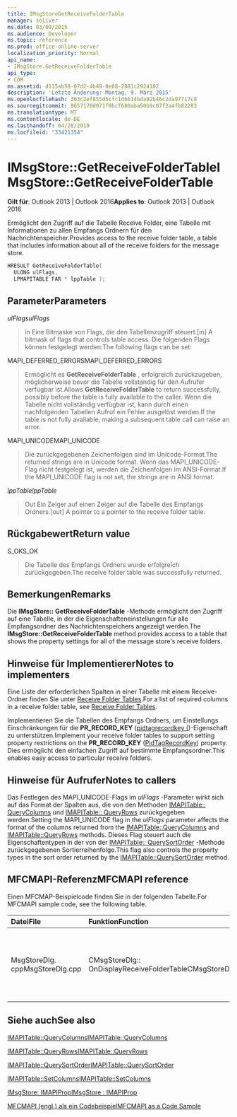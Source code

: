```yaml
---
title: IMsgStoreGetReceiveFolderTable
manager: soliver
ms.date: 03/09/2015
ms.audience: Developer
ms.topic: reference
ms.prod: office-online-server
localization_priority: Normal
api_name:
- IMsgStore.GetReceiveFolderTable
api_type:
- COM
ms.assetid: d115ab58-07d2-4b49-8e08-2881c2924102
description: 'Letzte Änderung: Montag, 9. März 2015'
ms.openlocfilehash: 303c2ef855d5cfc1d6614bda92b46c2da97717c8
ms.sourcegitcommit: 8657170d071f9bcf680aba50b9c07f2a4fb82283
ms.translationtype: MT
ms.contentlocale: de-DE
ms.lasthandoff: 04/28/2019
ms.locfileid: "33421354"
---
```

# <a name="imsgstoregetreceivefoldertable"></a><span data-ttu-id="b137e-103">IMsgStore::GetReceiveFolderTable</span><span class="sxs-lookup"><span data-stu-id="b137e-103">IMsgStore::GetReceiveFolderTable</span></span>

  
  
<span data-ttu-id="b137e-104">**Gilt für**: Outlook 2013 | Outlook 2016</span><span class="sxs-lookup"><span data-stu-id="b137e-104">**Applies to**: Outlook 2013 | Outlook 2016</span></span> 
  
<span data-ttu-id="b137e-105">Ermöglicht den Zugriff auf die Tabelle Receive Folder, eine Tabelle mit Informationen zu allen Empfangs Ordnern für den Nachrichtenspeicher.</span><span class="sxs-lookup"><span data-stu-id="b137e-105">Provides access to the receive folder table, a table that includes information about all of the receive folders for the message store.</span></span>
  
```cpp
HRESULT GetReceiveFolderTable(
  ULONG ulFlags,
  LPMAPITABLE FAR * lppTable );
```

## <a name="parameters"></a><span data-ttu-id="b137e-106">Parameter</span><span class="sxs-lookup"><span data-stu-id="b137e-106">Parameters</span></span>

 <span data-ttu-id="b137e-107">_ulFlags_</span><span class="sxs-lookup"><span data-stu-id="b137e-107">_ulFlags_</span></span>
  
> <span data-ttu-id="b137e-108">in Eine Bitmaske von Flags, die den Tabellenzugriff steuert.</span><span class="sxs-lookup"><span data-stu-id="b137e-108">[in] A bitmask of flags that controls table access.</span></span> <span data-ttu-id="b137e-109">Die folgenden Flags können festgelegt werden:</span><span class="sxs-lookup"><span data-stu-id="b137e-109">The following flags can be set:</span></span>
    
<span data-ttu-id="b137e-110">MAPI_DEFERRED_ERRORS</span><span class="sxs-lookup"><span data-stu-id="b137e-110">MAPI_DEFERRED_ERRORS</span></span> 
  
> <span data-ttu-id="b137e-111">Ermöglicht es **GetReceiveFolderTable** , erfolgreich zurückzugeben, möglicherweise bevor die Tabelle vollständig für den Aufrufer verfügbar ist.</span><span class="sxs-lookup"><span data-stu-id="b137e-111">Allows **GetReceiveFolderTable** to return successfully, possibly before the table is fully available to the caller.</span></span> <span data-ttu-id="b137e-112">Wenn die Tabelle nicht vollständig verfügbar ist, kann durch einen nachfolgenden Tabellen Aufruf ein Fehler ausgelöst werden.</span><span class="sxs-lookup"><span data-stu-id="b137e-112">If the table is not fully available, making a subsequent table call can raise an error.</span></span> 
    
<span data-ttu-id="b137e-113">MAPI_UNICODE</span><span class="sxs-lookup"><span data-stu-id="b137e-113">MAPI_UNICODE</span></span> 
  
> <span data-ttu-id="b137e-114">Die zurückgegebenen Zeichenfolgen sind im Unicode-Format.</span><span class="sxs-lookup"><span data-stu-id="b137e-114">The returned strings are in Unicode format.</span></span> <span data-ttu-id="b137e-115">Wenn das MAPI_UNICODE-Flag nicht festgelegt ist, werden die Zeichenfolgen im ANSI-Format.</span><span class="sxs-lookup"><span data-stu-id="b137e-115">If the MAPI_UNICODE flag is not set, the strings are in ANSI format.</span></span>
    
 <span data-ttu-id="b137e-116">_lppTable_</span><span class="sxs-lookup"><span data-stu-id="b137e-116">_lppTable_</span></span>
  
> <span data-ttu-id="b137e-117">Out Ein Zeiger auf einen Zeiger auf die Tabelle des Empfangs Ordners.</span><span class="sxs-lookup"><span data-stu-id="b137e-117">[out] A pointer to a pointer to the receive folder table.</span></span>
    
## <a name="return-value"></a><span data-ttu-id="b137e-118">Rückgabewert</span><span class="sxs-lookup"><span data-stu-id="b137e-118">Return value</span></span>

<span data-ttu-id="b137e-119">S_OK</span><span class="sxs-lookup"><span data-stu-id="b137e-119">S_OK</span></span> 
  
> <span data-ttu-id="b137e-120">Die Tabelle des Empfangs Ordners wurde erfolgreich zurückgegeben.</span><span class="sxs-lookup"><span data-stu-id="b137e-120">The receive folder table was successfully returned.</span></span>
    
## <a name="remarks"></a><span data-ttu-id="b137e-121">Bemerkungen</span><span class="sxs-lookup"><span data-stu-id="b137e-121">Remarks</span></span>

<span data-ttu-id="b137e-122">Die **IMsgStore:: GetReceiveFolderTable** -Methode ermöglicht den Zugriff auf eine Tabelle, in der die Eigenschafteneinstellungen für alle Empfangsordner des Nachrichtenspeichers angezeigt werden.</span><span class="sxs-lookup"><span data-stu-id="b137e-122">The **IMsgStore::GetReceiveFolderTable** method provides access to a table that shows the property settings for all of the message store's receive folders.</span></span> 
  
## <a name="notes-to-implementers"></a><span data-ttu-id="b137e-123">Hinweise für Implementierer</span><span class="sxs-lookup"><span data-stu-id="b137e-123">Notes to implementers</span></span>

<span data-ttu-id="b137e-124">Eine Liste der erforderlichen Spalten in einer Tabelle mit einem Receive-Ordner finden Sie unter [Receive Folder Tables](receive-folder-tables.md).</span><span class="sxs-lookup"><span data-stu-id="b137e-124">For a list of required columns in a receive folder table, see [Receive Folder Tables](receive-folder-tables.md).</span></span> 
  
<span data-ttu-id="b137e-125">Implementieren Sie die Tabellen des Empfangs Ordners, um Einstellungs Einschränkungen für die **PR_RECORD_KEY** ([pidtagrecordkey (](pidtagrecordkey-canonical-property.md))-Eigenschaft zu unterstützen.</span><span class="sxs-lookup"><span data-stu-id="b137e-125">Implement your receive folder tables to support setting property restrictions on the **PR_RECORD_KEY** ([PidTagRecordKey](pidtagrecordkey-canonical-property.md)) property.</span></span> <span data-ttu-id="b137e-126">Dies ermöglicht den einfachen Zugriff auf bestimmte Empfangsordner.</span><span class="sxs-lookup"><span data-stu-id="b137e-126">This enables easy access to particular receive folders.</span></span>
  
## <a name="notes-to-callers"></a><span data-ttu-id="b137e-127">Hinweise für Aufrufer</span><span class="sxs-lookup"><span data-stu-id="b137e-127">Notes to callers</span></span>

<span data-ttu-id="b137e-128">Das Festlegen des MAPI_UNICODE-Flags im _ulFlags_ -Parameter wirkt sich auf das Format der Spalten aus, die von den Methoden [IMAPITable:: QueryColumns](imapitable-querycolumns.md) und [IMAPITable:: QueryRows](imapitable-queryrows.md) zurückgegeben werden.</span><span class="sxs-lookup"><span data-stu-id="b137e-128">Setting the MAPI_UNICODE flag in the  _ulFlags_ parameter affects the format of the columns returned from the [IMAPITable::QueryColumns](imapitable-querycolumns.md) and [IMAPITable::QueryRows](imapitable-queryrows.md) methods.</span></span> <span data-ttu-id="b137e-129">Dieses Flag steuert auch die Eigenschaftentypen in der von der [IMAPITable:: QuerySortOrder](imapitable-querysortorder.md) -Methode zurückgegebenen Sortierreihenfolge.</span><span class="sxs-lookup"><span data-stu-id="b137e-129">This flag also controls the property types in the sort order returned by the [IMAPITable::QuerySortOrder](imapitable-querysortorder.md) method.</span></span> 
  
## <a name="mfcmapi-reference"></a><span data-ttu-id="b137e-130">MFCMAPI-Referenz</span><span class="sxs-lookup"><span data-stu-id="b137e-130">MFCMAPI reference</span></span>

<span data-ttu-id="b137e-131">Einen MFCMAP-Beispielcode finden Sie in der folgenden Tabelle.</span><span class="sxs-lookup"><span data-stu-id="b137e-131">For MFCMAPI sample code, see the following table.</span></span>
  
|<span data-ttu-id="b137e-132">**Datei**</span><span class="sxs-lookup"><span data-stu-id="b137e-132">**File**</span></span>|<span data-ttu-id="b137e-133">**Funktion**</span><span class="sxs-lookup"><span data-stu-id="b137e-133">**Function**</span></span>|<span data-ttu-id="b137e-134">**Comment**</span><span class="sxs-lookup"><span data-stu-id="b137e-134">**Comment**</span></span>|
|:-----|:-----|:-----|
|<span data-ttu-id="b137e-135">MsgStoreDlg. cpp</span><span class="sxs-lookup"><span data-stu-id="b137e-135">MsgStoreDlg.cpp</span></span>  <br/> |<span data-ttu-id="b137e-136">CMsgStoreDlg:: OnDisplayReceiveFolderTable</span><span class="sxs-lookup"><span data-stu-id="b137e-136">CMsgStoreDlg::OnDisplayReceiveFolderTable</span></span>  <br/> |<span data-ttu-id="b137e-137">MFCMAPI verwendet die **IMsgStore:: GetReceiveFolderTable** -Methode, um die anzuzeigende Ordnertabelle abzurufen.</span><span class="sxs-lookup"><span data-stu-id="b137e-137">MFCMAPI uses the **IMsgStore::GetReceiveFolderTable** method to get the receive folder table to display.</span></span>  <br/> |
   
## <a name="see-also"></a><span data-ttu-id="b137e-138">Siehe auch</span><span class="sxs-lookup"><span data-stu-id="b137e-138">See also</span></span>



[<span data-ttu-id="b137e-139">IMAPITable::QueryColumns</span><span class="sxs-lookup"><span data-stu-id="b137e-139">IMAPITable::QueryColumns</span></span>](imapitable-querycolumns.md)
  
[<span data-ttu-id="b137e-140">IMAPITable::QueryRows</span><span class="sxs-lookup"><span data-stu-id="b137e-140">IMAPITable::QueryRows</span></span>](imapitable-queryrows.md)
  
[<span data-ttu-id="b137e-141">IMAPITable::QuerySortOrder</span><span class="sxs-lookup"><span data-stu-id="b137e-141">IMAPITable::QuerySortOrder</span></span>](imapitable-querysortorder.md)
  
[<span data-ttu-id="b137e-142">IMAPITable::SetColumns</span><span class="sxs-lookup"><span data-stu-id="b137e-142">IMAPITable::SetColumns</span></span>](imapitable-setcolumns.md)
  
[<span data-ttu-id="b137e-143">IMsgStore: IMAPIProp</span><span class="sxs-lookup"><span data-stu-id="b137e-143">IMsgStore : IMAPIProp</span></span>](imsgstoreimapiprop.md)


[<span data-ttu-id="b137e-144">MFCMAPI (engl.) als ein Codebeispiel</span><span class="sxs-lookup"><span data-stu-id="b137e-144">MFCMAPI as a Code Sample</span></span>](mfcmapi-as-a-code-sample.md)

